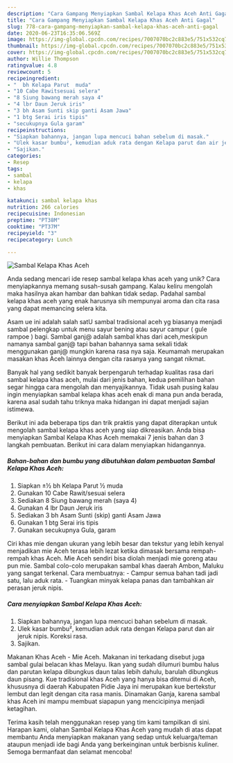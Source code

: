 ```yaml
---
description: "Cara Gampang Menyiapkan Sambal Kelapa Khas Aceh Anti Gagal"
title: "Cara Gampang Menyiapkan Sambal Kelapa Khas Aceh Anti Gagal"
slug: 778-cara-gampang-menyiapkan-sambal-kelapa-khas-aceh-anti-gagal
date: 2020-06-23T16:35:06.569Z
image: https://img-global.cpcdn.com/recipes/7007070bc2c883e5/751x532cq70/sambal-kelapa-khas-aceh-foto-resep-utama.jpg
thumbnail: https://img-global.cpcdn.com/recipes/7007070bc2c883e5/751x532cq70/sambal-kelapa-khas-aceh-foto-resep-utama.jpg
cover: https://img-global.cpcdn.com/recipes/7007070bc2c883e5/751x532cq70/sambal-kelapa-khas-aceh-foto-resep-utama.jpg
author: Willie Thompson
ratingvalue: 4.8
reviewcount: 5
recipeingredient:
- "  bh Kelapa Parut  muda"
- "10 Cabe Rawitsesuai selera"
- "8 Siung bawang merah saya 4"
- "4 lbr Daun Jeruk iris"
- "3 bh Asam Sunti skip ganti Asam Jawa"
- "1 btg Serai iris tipis"
- "secukupnya Gula garam"
recipeinstructions:
- "Siapkan bahannya, jangan lupa mencuci bahan sebelum di masak."
- "Ulek kasar bumbu², kemudian aduk rata dengan Kelapa parut dan air jeruk nipis. Koreksi rasa."
- "Sajikan."
categories:
- Resep
tags:
- sambal
- kelapa
- khas

katakunci: sambal kelapa khas 
nutrition: 266 calories
recipecuisine: Indonesian
preptime: "PT38M"
cooktime: "PT37M"
recipeyield: "3"
recipecategory: Lunch

---
```



![Sambal Kelapa Khas Aceh](https://img-global.cpcdn.com/recipes/7007070bc2c883e5/751x532cq70/sambal-kelapa-khas-aceh-foto-resep-utama.jpg)

Anda sedang mencari ide resep sambal kelapa khas aceh yang unik? Cara menyiapkannya memang susah-susah gampang. Kalau keliru mengolah maka hasilnya akan hambar dan bahkan tidak sedap. Padahal sambal kelapa khas aceh yang enak harusnya sih mempunyai aroma dan cita rasa yang dapat memancing selera kita.

Asam ue ini adalah salah satU sambal tradisional aceh yg biasanya menjadi sambal pelengkap untuk menu sayur bening atau sayur campur ( gule rampoe ) bagi. Sambal ganj@ adalah sambal khas dari aceh,meskipun namanya sambal ganj@ tapi bahan bahannya sama sekali tidak menggunakan ganj@ mungkin karena rasa nya saja. Keumamah merupakan masakan khas Aceh lainnya dengan cita rasanya yang sangat nikmat.

Banyak hal yang sedikit banyak berpengaruh terhadap kualitas rasa dari sambal kelapa khas aceh, mulai dari jenis bahan, kedua pemilihan bahan segar hingga cara mengolah dan menyajikannya. Tidak usah pusing kalau ingin menyiapkan sambal kelapa khas aceh enak di mana pun anda berada, karena asal sudah tahu triknya maka hidangan ini dapat menjadi sajian istimewa.


Berikut ini ada beberapa tips dan trik praktis yang dapat diterapkan untuk mengolah sambal kelapa khas aceh yang siap dikreasikan. Anda bisa menyiapkan Sambal Kelapa Khas Aceh memakai 7 jenis bahan dan 3 langkah pembuatan. Berikut ini cara dalam menyiapkan hidangannya.

<!--inarticleads1-->

##### Bahan-bahan dan bumbu yang dibutuhkan dalam pembuatan Sambal Kelapa Khas Aceh:

1. Siapkan  ±½ bh Kelapa Parut ½ muda
1. Gunakan 10 Cabe Rawit/sesuai selera
1. Sediakan 8 Siung bawang merah (saya 4)
1. Gunakan 4 lbr Daun Jeruk iris
1. Sediakan 3 bh Asam Sunti (skip) ganti Asam Jawa
1. Gunakan 1 btg Serai iris tipis
1. Gunakan secukupnya Gula, garam


Ciri khas mie dengan ukuran yang lebih besar dan tekstur yang lebih kenyal menjadikan mie Aceh terasa lebih lezat ketika dimasak bersama rempah-rempah khas Aceh. Mie Aceh sendiri bisa diolah menjadi mie goreng atau pun mie. Sambal colo-colo merupakan sambal khas daerah Ambon, Maluku yang sangat terkenal. Cara membuatnya: - Campur semua bahan tadi jadi satu, lalu aduk rata. - Tuangkan minyak kelapa panas dan tambahkan air perasan jeruk nipis. 

<!--inarticleads2-->

##### Cara menyiapkan Sambal Kelapa Khas Aceh:

1. Siapkan bahannya, jangan lupa mencuci bahan sebelum di masak.
1. Ulek kasar bumbu², kemudian aduk rata dengan Kelapa parut dan air jeruk nipis. Koreksi rasa.
1. Sajikan.


Makanan Khas Aceh - Mie Aceh. Makanan ini terkadang disebut juga sambal gulai belacan khas Melayu. Ikan yang sudah dilumuri bumbu halus dan parutan kelapa dibungkus daun talas lebih dahulu, barulah dibungkus daun pisang. Kue tradisional khas Aceh yang hanya bisa ditemui di Aceh, khususnya di daerah Kabupaten Pidie Jaya ini merupakan kue bertekstur lembut dan legit dengan cita rasa manis. Dinamakan Ganja, karena sambal khas Aceh ini mampu membuat siapapun yang mencicipinya menjadi ketagihan. 

Terima kasih telah menggunakan resep yang tim kami tampilkan di sini. Harapan kami, olahan Sambal Kelapa Khas Aceh yang mudah di atas dapat membantu Anda menyiapkan makanan yang sedap untuk keluarga/teman ataupun menjadi ide bagi Anda yang berkeinginan untuk berbisnis kuliner. Semoga bermanfaat dan selamat mencoba!
